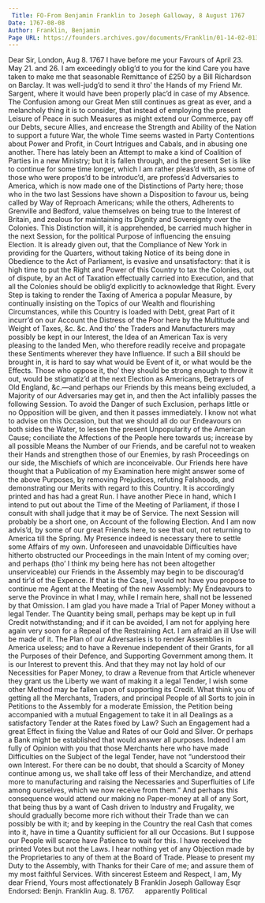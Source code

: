 ```yaml
---
 Title: FO-From Benjamin Franklin to Joseph Galloway, 8 August 1767
Date: 1767-08-08
Author: Franklin, Benjamin
Page URL: https://founders.archives.gov/documents/Franklin/01-14-02-0139
---
```


Dear Sir,
London, Aug 8. 1767
I have before me your Favours of April 23. May 21. and 26.
I am exceedingly oblig’d to you for the kind Care you have taken to make me that seasonable Remittance of £250 by a Bill Richardson on Barclay. It was well-judg’d to send it thro’ the Hands of my Friend Mr. Sargent, where it would have been properly plac’d in case of my Absence.
The Confusion among our Great Men still continues as great as ever, and a melancholy thing it is to consider, that instead of employing the present Leisure of Peace in such Measures as might extend our Commerce, pay off our Debts, secure Allies, and encrease the Strength and Ability of the Nation to support a future War, the whole Time seems wasted in Party Contentions about Power and Profit, in Court Intrigues and Cabals, and in abusing one another.
There has lately been an Attempt to make a kind of Coalition of Parties in a new Ministry; but it is fallen through, and the present Set is like to continue for some time longer, which I am rather pleas’d with, as some of those who were propos’d to be introduc’d, are profess’d Adversaries to America, which is now made one of the Distinctions of Party here; those who in the two last Sessions have shown a Disposition to favour us, being called by Way of Reproach Americans; while the others, Adherents to Grenville and Bedford, value themselves on being true to the Interest of Britain, and zealous for maintaining its Dignity and Sovereignty over the Colonies. This Distinction will, it is apprehended, be carried much higher in the next Session, for the political Purpose of influencing the ensuing Election. It is already given out, that the Compliance of New York in providing for the Quarters, without taking Notice of its being done in Obedience to the Act of Parliament, is evasive and unsatisfactory: that it is high time to put the Right and Power of this Country to tax the Colonies, out of dispute, by an Act of Taxation effectually carried into Execution, and that all the Colonies should be oblig’d explicitly to acknowledge that Right. Every Step is taking to render the Taxing of America a popular Measure, by continually insisting on the Topics of our Wealth and flourishing Circumstances, while this Country is loaded with Debt, great Part of it incurr’d on our Account the Distress of the Poor here by the Multitude and Weight of Taxes, &c. &c. And tho’ the Traders and Manufacturers may possibly be kept in our Interest, the Idea of an American Tax is very pleasing to the landed Men, who therefore readily receive and propagate these Sentiments wherever they have Influence. If such a Bill should be brought in, it is hard to say what would be Event of it, or what would be the Effects. Those who oppose it, tho’ they should be strong enough to throw it out, would be stigmatiz’d at the next Election as Americans, Betrayers of Old England, &c.—and perhaps our Friends by this means being excluded, a Majority of our Adversaries may get in, and then the Act infallibly passes the following Session. To avoid the Danger of such Exclusion, perhaps little or no Opposition will be given, and then it passes immediately. I know not what to advise on this Occasion, but that we should all do our Endeavours on both sides the Water, to lessen the present Unpopularity of the American Cause; conciliate the Affections of the People here towards us; increase by all possible Means the Number of our Friends, and be careful not to weaken their Hands and strengthen those of our Enemies, by rash Proceedings on our side, the Mischiefs of which are inconceivable. Our Friends here have thought that a Publication of my Examination here might answer some of the above Purposes, by removing Prejudices, refuting Falshoods, and demonstrating our Merits with regard to this Country. It is accordingly printed and has had a great Run. I have another Piece in hand, which I intend to put out about the Time of the Meeting of Parliament, if those I consult with shall judge that it may be of Service.
The next Session will probably be a short one, on Account of the following Election. And I am now advis’d, by some of our great Friends here, to see that out, not returning to America till the Spring. My Presence indeed is necessary there to settle some Affairs of my own. Unforeseen and unavoidable Difficulties have hitherto obstructed our Proceedings in the main Intent of my coming over; and perhaps (tho’ I think my being here has not been altogether unserviceable) our Friends in the Assembly may begin to be discourag’d and tir’d of the Expence. If that is the Case, I would not have you propose to continue me Agent at the Meeting of the new Assembly: My Endeavours to serve the Province in what I may, while I remain here, shall not be lessened by that Omission.
I am glad you have made a Trial of Paper Money without a legal Tender. The Quantity being small, perhaps may be kept up in full Credit notwithstanding; and if it can be avoided, I am not for applying here again very soon for a Repeal of the Restraining Act. I am afraid an ill Use will be made of it. The Plan of our Adversaries is to render Assemblies in America useless; and to have a Revenue independent of their Grants, for all the Purposes of their Defence, and Supporting Government among them. It is our Interest to prevent this. And that they may not lay hold of our Necessities for Paper Money, to draw a Revenue from that Article whenever they grant us the Liberty we want of making it a legal Tender, I wish some other Method may be fallen upon of supporting its Credit. What think you of getting all the Merchants, Traders, and principal People of all Sorts to join in Petitions to the Assembly for a moderate Emission, the Petition being accompanied with a mutual Engagement to take it in all Dealings as a satisfactory Tender at the Rates fixed by Law? Such an Engagement had a great Effect in fixing the Value and Rates of our Gold and Silver. Or perhaps a Bank might be established that would answer all purposes. Indeed I am fully of Opinion with you that those Merchants here who have made Difficulties on the Subject of the legal Tender, have not “understood their own Interest. For there can be no doubt, that should a Scarcity of Money continue among us, we shall take off less of their Merchandize, and attend more to manufacturing and raising the Necessaries and Superfluities of Life among ourselves, which we now receive from them.” And perhaps this consequence would attend our making no Paper-money at all of any Sort, that being thus by a want of Cash driven to Industry and Frugality, we should gradually become more rich without their Trade than we can possibly be with it; and by keeping in the Country the real Cash that comes into it, have in time a Quantity sufficient for all our Occasions. But I suppose our People will scarce have Patience to wait for this.
I have received the printed Votes but not the Laws. I hear nothing yet of any Objection made by the Proprietaries to any of them at the Board of Trade.
Please to present my Duty to the Assembly, with Thanks for their Care of me; and assure them of my most faithful Services.
With sincerest Esteem and Respect, I am, My dear Friend, Yours most affectionately
B Franklin
Joseph Galloway Esqr
 Endorsed: Benjn. Franklin Aug. 8. 1767.    apparently Political

